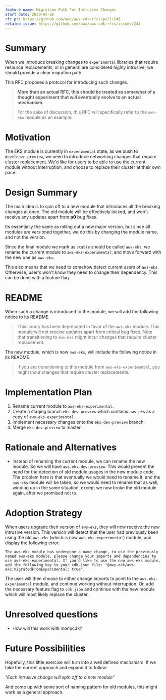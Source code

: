 ```yaml
---
feature name: Migration Path For Intrusive Changes
start date: 2020-08-26
rfc pr: https://github.com/aws/aws-cdk-rfcs/pull/245
related issue: https://github.com/aws/aws-cdk-rfcs/issues/244
---
```


# Summary

When we introduce breaking changes to `experimental` libraries that require resource replacements,
or in general are considered highly intrusive, we should provide a clear migration path.

This RFC proposes a protocol for introducing such changes.

> **More than an actual RFC, this should be treated as somewhat of a thought experiment that will eventually evolve to an actual mechanism.**

> For the sake of discussion, this RFC will specifically refer to the `aws-eks` module as an example.

# Motivation

The EKS module is currently in `experimental` state, as we push to `developer-preview`, we need to introduce networking changes that
require cluster replacement. We'd like for users to be able to use the current module without interruption, and choose to replace their cluster at their own pace.

# Design Summary

The main idea is to spin off to a new module that introduces all the breaking changes at once. The old module will be effectively locked, and won't receive any updates apart from **p0** bug fixes.

Its essentially the same as rolling out a new major version, but since all
modules are versioned together, we do this by changing the module name, and not the version.

Since the final module we mark as `stable` should be called `aws-eks`, we rename the current module to `aws-eks-experimental`, and move forward with the new one as `aws-eks`.

This also means that we need to somehow detect current users of `aws-eks`. Otherwise, user's won't know they need to change their dependency. This can be done with a feature flag.

# README

When such a change is introduced to the module, we will add the following notice to its README.

> This library has been deprecated in favor of the `aws-eks` module. This module will not receive updates apart from critical bug fixes. Note that transitioning to `aws-eks` might incur changes that require cluster replacement.

The new module, which is now `aws-eks`, will include the following notice in its README.

> If you are transitioning to this module from `aws-eks-experimental`, you might incur changes that require cluster replacements.

# Implementation Plan

1. Rename current module to `aws-eks-experimental`.
2. Create a staging branch `eks-dev-preview` which contains `aws-eks` as a copy of `aws-eks-experimental`.
3. Implement necessary changes onto the `eks-dev-preview` branch.
4. Merge `eks-dev-preview` to master.

# Rationale and Alternatives

- Instead of renaming the current module, we can rename the new module. So we will have `aws-eks-dev-preview`. This would prevent the need for the detection of old module usages in the new module code. The problem here is that eventually we would need to rename it, and the `aws-eks` module will be taken, so we would need to rename that as well, winding up in the same situation, except we now broke the old module again, after we promised not to.

# Adoption Strategy

When users upgrade their version of `aws-eks`, they will now receive the new intrusive version. This version will detect that the user had previously been using the old `aws-eks` (which is now `aws-eks-experimental`) module, and display the following error:

```console
The aws-eks module has undergone a name change, to use the previously named aws-eks module, please change your imports and dependencies to use aws-eks-experimental. If you'd like to use the new aws-eks module, add the following key to your cdk.json file: "@aws-cdk/aws-eks:migratedFromExperimental: true".
```

The user will then choose to either change imports to point to the `aws-eks-experimental` module, and continue working without interruption. Or, add the necessary feature flag to `cdk.json` and continue with the new module which will most likely replace the cluster.

# Unresolved questions

- How will this work with monocdk?

# Future Possibilities

Hopefully, this little exercise will turn into a well defined mechanism. If we take the current approach and expand it to follow:

*"Each intrusive change will spin off to a new module"*

And come up with some sort of naming pattern for old modules, this might work as a general approach.
